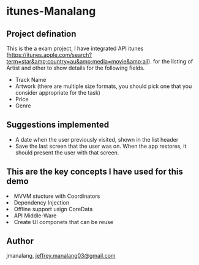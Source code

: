 # itunes-Manalang

## Project defination

This is the a exam project, I have integrated API itunes (https://itunes.apple.com/search?term=star&amp;country=au&amp;media=movie&amp;all). for the listing of Artist and other to show details for the following fields.

* Track Name
* Artwork (there are multiple size formats, you should pick one that you consider appropriate for the task) 
* Price
* Genre

## Suggestions implemented
- A date when the user previously visited, shown in the list header
- Save the last screen that the user was on. When the app restores, it should present the user with that screen. 

## This are the key concepts I have used for this demo
<li>MVVM stucture with Coordinators<br/></li>
<li>Dependency Injection<br/></li>
<li>Offline support usign CoreData<br/></li>
<li>API Middle-Ware<br/></li>
<li>Create UI componets that can be reuse<br/></li>

## Author

jmanalang, jeffrey.manalang03@gmail.com

